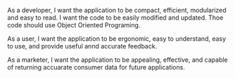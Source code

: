 As a developer, I want the application to be compact, efficient, modularized and easy to read. I want the code to be easily modified and updated. Thoe code should use Object Oriented Programing. 


As a user, I want the application to be ergonomic, easy to understand, easy to use, and provide useful annd accurate feedback.

As a marketer, I want the application to be appealing, effective, and capable of returning accuarate consumer data for future applications.
